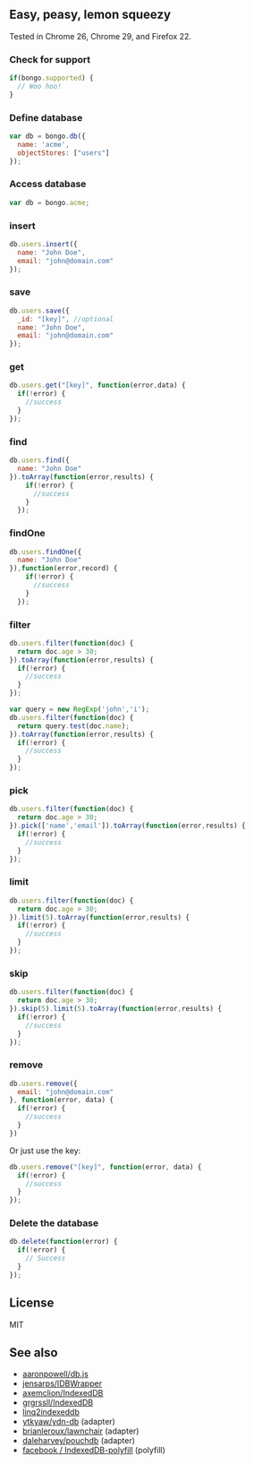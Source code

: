 ## Easy, peasy, lemon squeezy

Tested in Chrome 26, Chrome 29, and Firefox 22.

### Check for support

```javascript
if(bongo.supported) {
  // Woo hoo!
}
```

### Define database

```javascript
var db = bongo.db({
  name: 'acme',
  objectStores: ["users"]
});
```

### Access database

```javascript
var db = bongo.acme;
```

### insert

```javascript
db.users.insert({
  name: "John Doe",
  email: "john@domain.com"
});
```

### save

```javascript
db.users.save({
  _id: "[key]", //optional
  name: "John Doe",
  email: "john@domain.com"
});
```

### get

```javascript
db.users.get("[key]", function(error,data) {
  if(!error) {
    //success
  }
});
```

### find

```javascript
db.users.find({
  name: "John Doe"
}).toArray(function(error,results) {
    if(!error) {
      //success
    }
  });
```

### findOne

```javascript
db.users.findOne({
  name: "John Doe"
}),function(error,record) {
    if(!error) {
      //success
    }
  });
```

### filter

```javascript
db.users.filter(function(doc) {
  return doc.age > 30;
}).toArray(function(error,results) {
  if(!error) {
    //success
  }
});
```

```javascript
var query = new RegExp('john','i');
db.users.filter(function(doc) {
  return query.test(doc.name);
}).toArray(function(error,results) {
  if(!error) {
    //success
  }
});
```

### pick
```javascript
db.users.filter(function(doc) {
  return doc.age > 30;
}).pick(['name','email']).toArray(function(error,results) {
  if(!error) {
    //success
  }
});
```

### limit
```javascript
db.users.filter(function(doc) {
  return doc.age > 30;
}).limit(5).toArray(function(error,results) {
  if(!error) {
    //success
  }
});
```

### skip
```javascript
db.users.filter(function(doc) {
  return doc.age > 30;
}).skip(5).limit(5).toArray(function(error,results) {
  if(!error) {
    //success
  }
});
```

### remove

```javascript
db.users.remove({
  email: "john@domain.com"
}, function(error, data) {
  if(!error) {
    //success
  }
})
```

Or just use the key:

```javascript
db.users.remove("[key]", function(error, data) {
  if(!error) {
    //success
  }
});
```

### Delete the database

```javascript
db.delete(function(error) {
  if(!error) {
    // Success
  }
});
```

## License

MIT

## See also

* [aaronpowell/db.js](https://github.com/aaronpowell/db.js)
* [jensarps/IDBWrapper](https://github.com/jensarps/IDBWrapper)
* [axemclion/IndexedDB](https://github.com/axemclion/IndexedDB)
* [grgrssll/IndexedDB](https://github.com/grgrssll/IndexedDB)
* [linq2indexeddb](http://linq2indexeddb.codeplex.com/)
* [ytkyaw/ydn-db](https://github.com/yathit/ydn-db/blob/master/js/ydn/db/conn/indexed_db.js) (adapter)
* [brianleroux/lawnchair](https://github.com/brianleroux/lawnchair/blob/master/src/adapters/indexed-db.js) (adapter)
* [daleharvey/pouchdb](https://github.com/daleharvey/pouchdb/blob/master/src/adapters/pouch.idb.js) (adapter)
* [facebook / IndexedDB-polyfill](https://github.com/facebook/IndexedDB-polyfill) (polyfill)